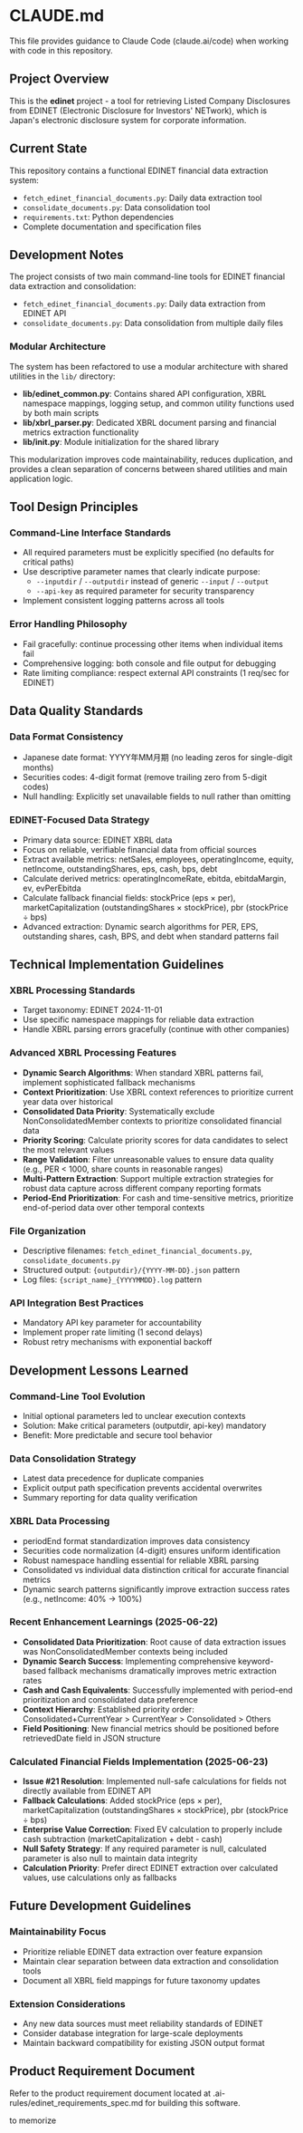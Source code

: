 # CLAUDE.md

This file provides guidance to Claude Code (claude.ai/code) when working with code in this repository.

## Project Overview

This is the **edinet** project - a tool for retrieving Listed Company Disclosures from EDINET (Electronic Disclosure for Investors' NETwork), which is Japan's electronic disclosure system for corporate information.

## Current State

This repository contains a functional EDINET financial data extraction system:
- `fetch_edinet_financial_documents.py`: Daily data extraction tool
- `consolidate_documents.py`: Data consolidation tool
- `requirements.txt`: Python dependencies
- Complete documentation and specification files

## Development Notes

The project consists of two main command-line tools for EDINET financial data extraction and consolidation:
- `fetch_edinet_financial_documents.py`: Daily data extraction from EDINET API
- `consolidate_documents.py`: Data consolidation from multiple daily files

### Modular Architecture

The system has been refactored to use a modular architecture with shared utilities in the `lib/` directory:

- **lib/edinet_common.py**: Contains shared API configuration, XBRL namespace mappings, logging setup, and common utility functions used by both main scripts
- **lib/xbrl_parser.py**: Dedicated XBRL document parsing and financial metrics extraction functionality 
- **lib/__init__.py**: Module initialization for the shared library

This modularization improves code maintainability, reduces duplication, and provides a clean separation of concerns between shared utilities and main application logic.

## Tool Design Principles

### Command-Line Interface Standards
- All required parameters must be explicitly specified (no defaults for critical paths)
- Use descriptive parameter names that clearly indicate purpose:
  - `--inputdir` / `--outputdir` instead of generic `--input` / `--output`
  - `--api-key` as required parameter for security transparency
- Implement consistent logging patterns across all tools

### Error Handling Philosophy
- Fail gracefully: continue processing other items when individual items fail
- Comprehensive logging: both console and file output for debugging
- Rate limiting compliance: respect external API constraints (1 req/sec for EDINET)

## Data Quality Standards

### Data Format Consistency
- Japanese date format: YYYY年MM月期 (no leading zeros for single-digit months)
- Securities codes: 4-digit format (remove trailing zero from 5-digit codes)
- Null handling: Explicitly set unavailable fields to null rather than omitting

### EDINET-Focused Data Strategy
- Primary data source: EDINET XBRL data
- Focus on reliable, verifiable financial data from official sources
- Extract available metrics: netSales, employees, operatingIncome, equity, netIncome, outstandingShares, eps, cash, bps, debt
- Calculate derived metrics: operatingIncomeRate, ebitda, ebitdaMargin, ev, evPerEbitda
- Calculate fallback financial fields: stockPrice (eps × per), marketCapitalization (outstandingShares × stockPrice), pbr (stockPrice ÷ bps)
- Advanced extraction: Dynamic search algorithms for PER, EPS, outstanding shares, cash, BPS, and debt when standard patterns fail

## Technical Implementation Guidelines

### XBRL Processing Standards
- Target taxonomy: EDINET 2024-11-01
- Use specific namespace mappings for reliable data extraction
- Handle XBRL parsing errors gracefully (continue with other companies)

### Advanced XBRL Processing Features
- **Dynamic Search Algorithms**: When standard XBRL patterns fail, implement sophisticated fallback mechanisms
- **Context Prioritization**: Use XBRL context references to prioritize current year data over historical
- **Consolidated Data Priority**: Systematically exclude NonConsolidatedMember contexts to prioritize consolidated financial data
- **Priority Scoring**: Calculate priority scores for data candidates to select the most relevant values
- **Range Validation**: Filter unreasonable values to ensure data quality (e.g., PER < 1000, share counts in reasonable ranges)
- **Multi-Pattern Extraction**: Support multiple extraction strategies for robust data capture across different company reporting formats
- **Period-End Prioritization**: For cash and time-sensitive metrics, prioritize end-of-period data over other temporal contexts

### File Organization
- Descriptive filenames: `fetch_edinet_financial_documents.py`, `consolidate_documents.py`
- Structured output: `{outputdir}/{YYYY-MM-DD}.json` pattern
- Log files: `{script_name}_{YYYYMMDD}.log` pattern

### API Integration Best Practices
- Mandatory API key parameter for accountability
- Implement proper rate limiting (1 second delays)
- Robust retry mechanisms with exponential backoff

## Development Lessons Learned

### Command-Line Tool Evolution
- Initial optional parameters led to unclear execution contexts
- Solution: Make critical parameters (outputdir, api-key) mandatory
- Benefit: More predictable and secure tool behavior

### Data Consolidation Strategy
- Latest data precedence for duplicate companies
- Explicit output path specification prevents accidental overwrites
- Summary reporting for data quality verification

### XBRL Data Processing
- periodEnd format standardization improves data consistency
- Securities code normalization (4-digit) ensures uniform identification
- Robust namespace handling essential for reliable XBRL parsing
- Consolidated vs individual data distinction critical for accurate financial metrics
- Dynamic search patterns significantly improve extraction success rates (e.g., netIncome: 40% → 100%)

### Recent Enhancement Learnings (2025-06-22)
- **Consolidated Data Prioritization**: Root cause of data extraction issues was NonConsolidatedMember contexts being included
- **Dynamic Search Success**: Implementing comprehensive keyword-based fallback mechanisms dramatically improves metric extraction rates
- **Cash and Cash Equivalents**: Successfully implemented with period-end prioritization and consolidated data preference
- **Context Hierarchy**: Established priority order: Consolidated+CurrentYear > CurrentYear > Consolidated > Others
- **Field Positioning**: New financial metrics should be positioned before retrievedDate field in JSON structure

### Calculated Financial Fields Implementation (2025-06-23)
- **Issue #21 Resolution**: Implemented null-safe calculations for fields not directly available from EDINET API
- **Fallback Calculations**: Added stockPrice (eps × per), marketCapitalization (outstandingShares × stockPrice), pbr (stockPrice ÷ bps)
- **Enterprise Value Correction**: Fixed EV calculation to properly include cash subtraction (marketCapitalization + debt - cash)
- **Null Safety Strategy**: If any required parameter is null, calculated parameter is also null to maintain data integrity
- **Calculation Priority**: Prefer direct EDINET extraction over calculated values, use calculations only as fallbacks

## Future Development Guidelines

### Maintainability Focus
- Prioritize reliable EDINET data extraction over feature expansion
- Maintain clear separation between data extraction and consolidation tools
- Document all XBRL field mappings for future taxonomy updates

### Extension Considerations
- Any new data sources must meet reliability standards of EDINET
- Consider database integration for large-scale deployments
- Maintain backward compatibility for existing JSON output format

## Product Requirement Document

Refer to the product requirement document located at .ai-rules/edinet_requirements_spec.md 
for building this software.

 to memorize